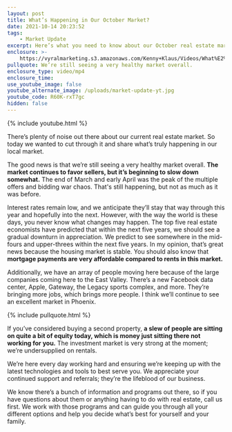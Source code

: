 ```yaml
---
layout: post
title: What’s Happening in Our October Market?
date: 2021-10-14 20:23:52
tags:
    - Market Update
excerpt: Here’s what you need to know about our October real estate market.
enclosure: >-
    https://vyralmarketing.s3.amazonaws.com/Kenny+Klaus/Videos/What%E2%80%99s+Happening+in+Our+October+Market_.mp4
pullquote: We’re still seeing a very healthy market overall.
enclosure_type: video/mp4
enclosure_time:
use_youtube_image: false
youtube_alternate_image: /uploads/market-update-yt.jpg
youtube_code: R60K-rxT7gc
hidden: false
---
```

{% include youtube.html %}

There’s plenty of noise out there about our current real estate market. So today we wanted to cut through it and share what’s truly happening in our local market.

The good news is that we’re still seeing a very healthy market overall. **The market continues to favor sellers, but it’s beginning to slow down somewhat.** The end of March and early April was the peak of the multiple offers and bidding war chaos. That's still happening, but not as much as it was before.

Interest rates remain low, and we anticipate they’ll stay that way through this year and hopefully into the next. However, with the way the world is these days, you never know what changes may happen. The top five real estate economists have predicted that within the next five years, we should see a gradual downturn in appreciation. We predict to see somewhere in the mid-fours and upper-threes within the next five years. In my opinion, that’s great news because the housing market is stable. You should also know that **mortgage payments are very affordable compared to rents in this market.**

Additionally, we have an array of people moving here because of the large companies coming here to the East Valley. There’s a new Facebook data center, Apple, Gateway, the Legacy sports complex, and more. They’re bringing more jobs, which brings more people. I think we’ll continue to see an excellent market in Phoenix.

{% include pullquote.html %}

If you’ve considered buying a second property, **a slew of people are sitting on quite a bit of equity today, which is money just sitting there not working for you.** The investment market is very strong at the moment; we’re undersupplied on rentals.

We’re here every day working hard and ensuring we’re keeping up with the latest technologies and tools to best serve you. We appreciate your continued support and referrals; they’re the lifeblood of our business.

We know there’s a bunch of information and programs out there, so if you have questions about them or anything having to do with real estate, call us first. We work with those programs and can guide you through all your different options and help you decide what’s best for yourself and your family.
